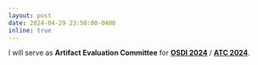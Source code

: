 ```yaml
---
layout: post
date: 2024-04-29 23:50:00-0400
inline: true
---
```


I will serve as <strong>Artifact Evaluation Committee</strong> for <strong><a href="https://www.usenix.org/conference/osdi24/">OSDI 2024</a></strong> / <strong><a href="https://www.usenix.org/conference/atc24">ATC 2024</a></strong>.